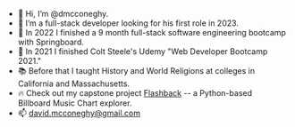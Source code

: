- 👋 Hi, I’m @dmcconeghy.
- 👀 I’m a full-stack developer looking for his first role in 2023.
- 🌱 In 2022 I finished a 9 month full-stack software engineering bootcamp with Springboard. 
- 🌱 In 2021 I finished Colt Steele's Udemy "Web Developer Bootcamp 2021."
- 📚 Before that I taught History and World Religions at colleges in California and Massachusetts. 
- 🔥 Check out my capstone project [Flashback](https://flashback-dwm.herokuapp.com/) -- a Python-based Billboard Music Chart explorer. 
- 📫 david.mcconeghy@gmail.com

<!---
dmcconeghy/dmcconeghy is a ✨ special ✨ repository because its `README.md` (this file) appears on your GitHub profile.
You can click the Preview link to take a look at your changes.
--->
